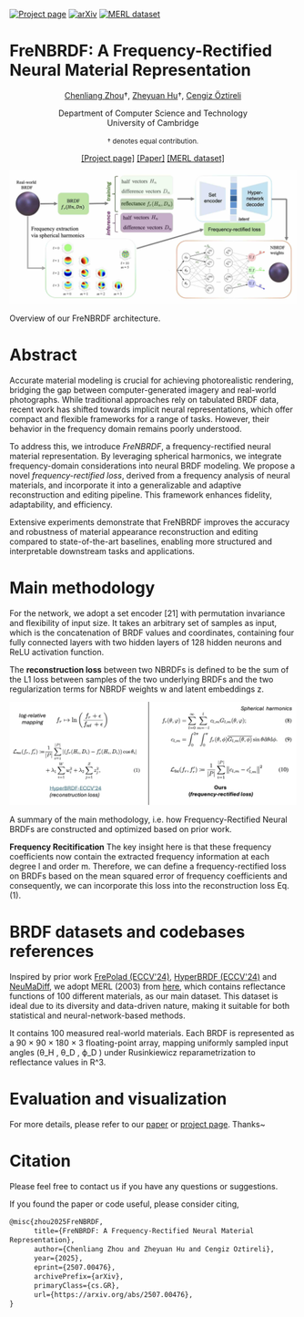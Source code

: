 [![Project page](https://img.shields.io/badge/project-page-red.svg)](https:/peterhuistyping.github.io/FreNBRDF/) [![arXiv](https://img.shields.io/badge/arXiv-2507.00476-orange.svg)](https://arxiv.org/abs/2507.00476)  [![MERL dataset](https://img.shields.io/badge/MERL-dataset-green.svg)](https://cdfg.csail.mit.edu/wojciech/brdfdatabase)

<!-- [![Python](https://img.shields.io/badge/Python3-Pytorch-blue.svg)] -->

<!-- (https://www.python.org/) -->

<!-- [![Base model weights](https://img.shields.io/badge/model-weight-yellow.svg)](https://huggingface.co/Peter2023HuggingFace/NeuMaDiff)   -->

# FreNBRDF: A Frequency-Rectified Neural Material Representation

<p align="center"><a href="https://chenliang-zhou.github.io">Chenliang Zhou</a>†, <a href="https://peterhuistyping.github.io/">Zheyuan Hu</a>†, <a href="https://www.cl.cam.ac.uk/~aco41/">Cengiz Öztireli</a></p>

<p align="center">Department of Computer Science and Technology<br>University of Cambridge</p>

<p align="center"><small>† denotes equal contribution.</small></p>

<p align="center">
    <a href="https:/peterhuistyping.github.io/FreNBRDF/">[Project page]</a>  
    <a href="https://arxiv.org/abs/2507.00476">[Paper]</a>
    <!-- <a href="https://huggingface.co/Peter2023HuggingFace/NeuMaDiff">[Base model weights]</a> -->
    <a href="https://cdfg.csail.mit.edu/wojciech/brdfdatabase">[MERL dataset]</a>
</p>


![teaser](./docs/img/teaser.jpg)

Overview of our FreNBRDF architecture.

# Abstract

Accurate material modeling is crucial for achieving photorealistic rendering, bridging the gap between computer-generated imagery and real-world photographs. While traditional approaches rely on tabulated BRDF data, recent work has shifted towards implicit neural representations, which offer compact and flexible frameworks for a range of tasks. However, their behavior in the frequency domain remains poorly understood.

To address this, we introduce *FreNBRDF*, a frequency-rectified neural material representation. By leveraging spherical harmonics, we integrate frequency-domain considerations into neural BRDF modeling. We propose a novel *frequency-rectified loss*, derived from a frequency analysis of neural materials, and incorporate it into a generalizable and adaptive reconstruction and editing pipeline. This framework enhances fidelity, adaptability, and efficiency.

Extensive experiments demonstrate that FreNBRDF improves the accuracy and robustness of material appearance reconstruction and editing compared to state-of-the-art baselines, enabling more structured and interpretable downstream tasks and applications.

# Main methodology

For the network, we adopt a set encoder [21] with permutation invariance and flexibility of input size. It takes an arbitrary set of samples as input, which is the concatenation of BRDF values and coordinates, containing four fully connected layers with two hidden layers of 128 hidden neurons and ReLU activation function. 
            
The **reconstruction loss** between two NBRDFs is defined to be the sum of the L1 loss between samples of the two underlying BRDFs and the two regularization terms for NBRDF weights w and latent embeddings z.

![math](docs/img/math.png) 

A summary of the main methodology, i.e. how Frequency-Rectified Neural BRDFs are constructed and optimized based on prior work.
            
**Frequency Recitification** The key insight here is that these frequency coefficients now contain the extracted frequency information at each degree l and order m. Therefore, we can define a frequency-rectified loss on BRDFs based on the mean squared error of frequency coefficients and consequently, we can incorporate this loss into the reconstruction loss Eq. (1).

           
# BRDF datasets and codebases references
            
Inspired by prior work [FrePolad (ECCV'24)](https://github.com/Chenliang-Zhou/FrePolad), [HyperBRDF (ECCV'24)](https://github.com/faziletgokbudak/HyperBRDF) and [NeuMaDiff](https://arxiv.org/abs/2411.12015), we adopt MERL (2003) from [here](https://cdfg.csail.mit.edu/wojciech/brdfdatabase/), which contains reflectance functions of 100 different materials, as our main dataset. This dataset is ideal due to its diversity and data-driven nature, making it suitable for both statistical and neural-network-based methods. 

It contains 100 measured real-world materials. Each BRDF is represented as a 90 × 90 × 180 × 3 floating-point array, mapping uniformly sampled input angles (θ_H , θ_D , ϕ_D ) under Rusinkiewicz reparametrization to reflectance values in R^3.
   
# Evaluation and visualization

For more details, please refer to our [paper](https://arxiv.org/abs/2507.00476) or [project page](https://peterhuistyping.github.io/FreNBRDF/). Thanks~

# Citation

Please feel free to contact us if you have any questions or suggestions.

If you found the paper or code useful, please consider citing,

```
@misc{zhou2025FreNBRDF,
      title={FreNBRDF: A Frequency-Rectified Neural Material Representation}, 
      author={Chenliang Zhou and Zheyuan Hu and Cengiz Oztireli},
      year={2025},
      eprint={2507.00476},
      archivePrefix={arXiv},
      primaryClass={cs.GR},
      url={https://arxiv.org/abs/2507.00476}, 
}
```
